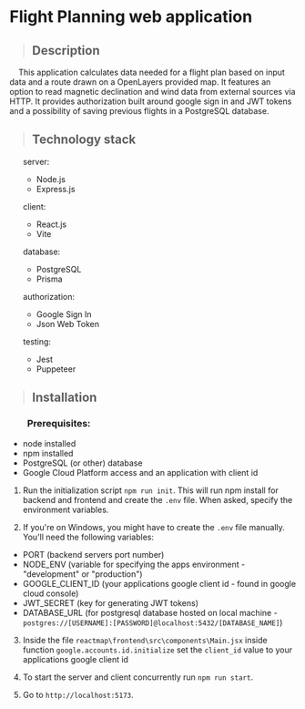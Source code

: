 # Flight Planning web application

>## Description

&nbsp;&nbsp;&nbsp;&nbsp;This application calculates data needed for a flight plan based on input data and a route drawn on a OpenLayers provided map. It features an option to read magnetic declination and wind data from external sources via HTTP. It provides authorization built around google sign in and JWT tokens and a possibility of saving previous flights in a PostgreSQL database.

>## Technology stack

<ul>
  <p>server:</p>
    <ul>
      <li>Node.js</li>
      <li>Express.js</li>
    </ul>
  <p>client:</p>
    <ul>
      <li>React.js</li>
      <li>Vite</li>
    </ul>
  <p>database:</p>
    <ul>
      <li>PostgreSQL</li>
      <li>Prisma</li>
    </ul>
  <p>authorization:</p>
    <ul>
      <li>Google Sign In</li>
      <li>Json Web Token</li>
    </ul>
  <p>testing:</p>
    <ul>
      <li>Jest</li>
      <li>Puppeteer</li>
    </ul>
</ul>

>## Installation

### &nbsp;&nbsp;&nbsp;&nbsp;&nbsp;&nbsp;&nbsp;&nbsp;Prerequisites:
<ul>
  <li>node installed</li>
  <li>npm installed</li>
  <li>PostgreSQL (or other) database</li>
  <li>Google Cloud Platform access and an application with client id</li>
</ul>

1. Run the initialization script ```npm run init```. This will run npm install for backend and frontend and create the ```.env``` file. When asked, specify the environment variables. 

2. If you're on Windows, you might have to create the ```.env``` file manually. You'll need the following variables:
  - PORT (backend servers port number)
  - NODE_ENV (variable for specifying the apps environment - "development" or "production")
  - GOOGLE_CLIENT_ID (your applications google client id - found in google cloud console)
  - JWT_SECRET (key for generating JWT tokens)
  - DATABASE_URL (for postgresql database hosted on local machine  - ```postgres://[USERNAME]:[PASSWORD]@localhost:5432/[DATABASE_NAME]```)

3. Inside the file ```reactmap\frontend\src\components\Main.jsx``` inside function ```google.accounts.id.initialize``` set the ```client_id``` value to your applications google client id

4. To start the server and client concurrently run ```npm run start```.

5. Go to ```http://localhost:5173```.